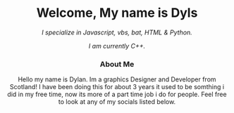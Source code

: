 
<h1 align="center">Welcome, My name is Dyls</h1>
<p align="center"><i>I specialize in Javascript, vbs, bat, HTML & Python.</i></p>
<p align="center"><i>I am currently C++.</i>

<h3 align="center">About Me</h3>
<p align="center"> Hello my name is Dylan. Im a graphics Designer and Developer from Scotland! I have been doing this for about 3 years it used to be somthing i did in my free time, now its more of a part time job i do for people. Feel free to look at any of my socials listed below. </p>
